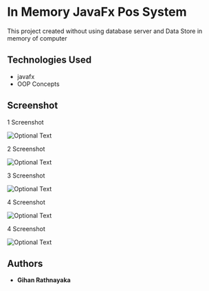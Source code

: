 # In Memory JavaFx Pos System

This project created without using database server and Data Store in memory of computer
 
## Technologies Used
* javafx
* OOP Concepts 
 ## Screenshot
 
 1 Screenshot
 
 ![Optional Text](../master/screenShot/customer.PNG)
 
 2 Screenshot
  
 ![Optional Text](../master/screenShot/home.PNG)
 
  3 Screenshot
   
  ![Optional Text](../master/screenShot/Items.PNG) 
   
   4 Screenshot
      
   ![Optional Text](../master/screenShot/login.PNG)
   
   4 Screenshot
         
   ![Optional Text](../master/screenShot/place.PNG)  
      

## Authors
* **Gihan Rathnayaka** 



